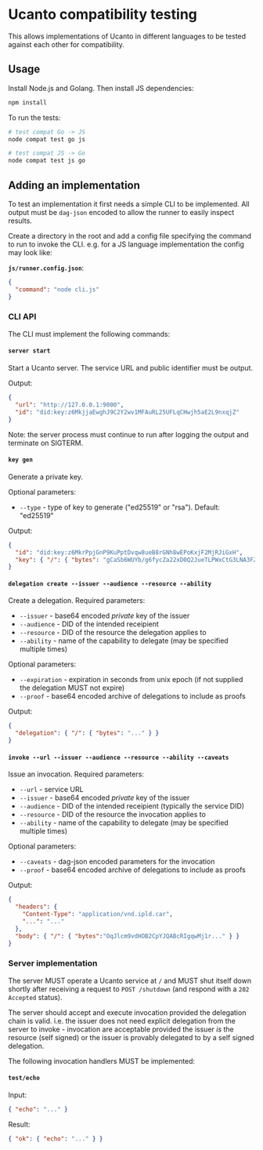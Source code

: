 # Ucanto compatibility testing

This allows implementations of Ucanto in different languages to be tested against each other for compatibility.

## Usage

Install Node.js and Golang. Then install JS dependencies:

```sh
npm install
```

To run the tests:

```sh
# test compat Go -> JS
node compat test go js

# test compat JS -> Go
node compat test js go
```

## Adding an implementation

To test an implementation it first needs a simple CLI to be implemented. All output must be `dag-json` encoded to allow the runner to easily inspect results.

Create a directory in the root and add a config file specifying the command to run to invoke the CLI. e.g. for a JS language implementation the config may look like:

**`js/runner.config.json`**:

```json
{
  "command": "node cli.js"
}
```

### CLI API

The CLI must implement the following commands:

#### `server start`

Start a Ucanto server. The service URL and public identifier must be output.

Output:

```json
{
  "url": "http://127.0.0.1:9000",
  "id": "did:key:z6MkjjaEwghJ9C2Y2wv1MFAuRL25UFLqCHwjh5aE2L9nxqjZ"
}
```

Note: the server process must continue to run after logging the output and terminate on SIGTERM.

#### `key gen`

Generate a private key.

Optional parameters:

* `--type` - type of key to generate ("ed25519" or "rsa"). Default: "ed25519"

Output:

```json
{
  "id": "did:key:z6MkrPpjGnP9KuPptDvqw8ueB8rGNh8wEPoKxjF2MjRJiGxH",
  "key": { "/": { "bytes": "gCaSb6WUYb/g6fycZa22xD0Q2JueTLPWxCtG3LNA3FZkhu0BsWrgQI4ZkTAcc7OqA1AYogtyCbN83PtmNPqkrwYirJo" } }
}
```

#### `delegation create --issuer --audience --resource --ability`

Create a delegation. Required parameters:

* `--issuer` - base64 encoded _private_ key of the issuer
* `--audience` - DID of the intended receipient
* `--resource` - DID of the resource the delegation applies to
* `--ability` - name of the capability to delegate (may be specified multiple times)

Optional parameters:

* `--expiration` - expiration in seconds from unix epoch (if not supplied the delegation MUST not expire)
* `--proof` - base64 encoded archive of delegations to include as proofs

Output:

```json
{
  "delegation": { "/": { "bytes": "..." } }
}
```

#### `invoke --url --issuer --audience --resource --ability --caveats`

Issue an invocation. Required parameters:

* `--url` - service URL
* `--issuer` - base64 encoded _private_ key of the issuer
* `--audience` - DID of the intended receipient (typically the service DID)
* `--resource` - DID of the resource the invocation applies to
* `--ability` - name of the capability to delegate (may be specified multiple times)

Optional parameters:

* `--caveats` - dag-json encoded parameters for the invocation
* `--proof` - base64 encoded archive of delegations to include as proofs

Output:

```json
{
  "headers": {
    "Content-Type": "application/vnd.ipld.car",
    "...": "..."
  },
  "body": { "/": { "bytes":"OqJlcm9vdHOB2CpYJQABcRIgqwMj1r..." } }
}
```

### Server implementation

The server MUST operate a Ucanto service at `/` and MUST shut itself down shortly after receiving a request to `POST /shutdown` (and respond with a `202 Accepted` status).

The server should accept and execute invocation provided the delegation chain is valid. i.e. the issuer does not need explicit delegation from the server to invoke - invocation are acceptable provided the issuer _is_ the resource (self signed) or the issuer is provably delegated to by a self signed delegation.

The following invocation handlers MUST be implemented:

#### `test/echo`

Input:

```json
{ "echo": "..." }
```

Result:

```json
{ "ok": { "echo": "..." } }
```
